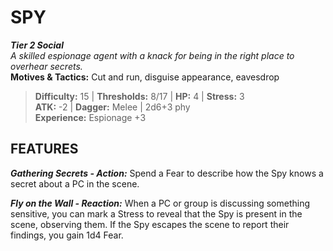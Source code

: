 # SPY

***Tier 2 Social***  
*A skilled espionage agent with a knack for being in the right place to overhear secrets.*  
**Motives & Tactics:** Cut and run, disguise appearance, eavesdrop

> **Difficulty:** 15 | **Thresholds:** 8/17 | **HP:** 4 | **Stress:** 3  
> **ATK:** -2 | **Dagger:** Melee | 2d6+3 phy  
> **Experience:** Espionage +3

## FEATURES

***Gathering Secrets - Action:*** Spend a Fear to describe how the Spy knows a secret about a PC in the scene.

***Fly on the Wall - Reaction:*** When a PC or group is discussing something sensitive, you can mark a Stress to reveal that the Spy is present in the scene, observing them. If the Spy escapes the scene to report their findings, you gain 1d4 Fear.
